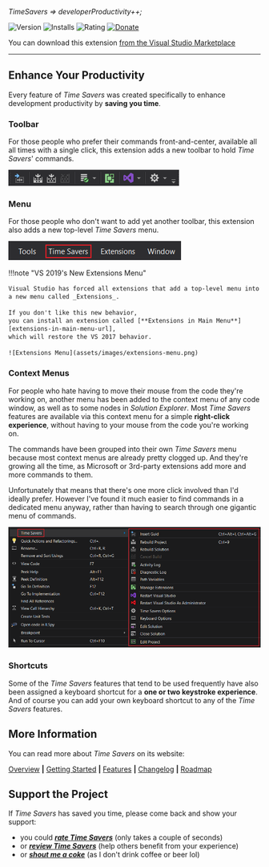 _TimeSavers => developerProductivity++;_

![Version][version-badge-url]
![Installs][installs-badge-url]
![Rating][rating-badge-url]
[![Donate][paypal-badge]](https://www.paypal.me/yannduran/5)

[version-badge-url]: http://vsmarketplacebadge.apphb.com/version-short/YannDuran.VisualStudioTimeSavers.svg?label=version&colorB=7E57C2
[installs-badge-url]: http://vsmarketplacebadge.apphb.com/installs-short/YannDuran.VisualStudioTimeSavers.svg?colorB=7E57C2
[rating-badge-url]: http://vsmarketplacebadge.apphb.com/rating-short/YannDuran.VisualStudioTimeSavers.svg?colorB=7E57C2
[paypal-badge]: https://img.shields.io/badge/donate-paypal-green.svg

You can download this extension [from the Visual Studio Marketplace][marketplace-url]

[marketplace-url]: https://marketplace.visualstudio.com/items?itemName=YannDuran.VisualStudioTimeSavers

---

## Enhance Your Productivity

Every feature of *Time Savers* was created specifically to enhance development productivity by
**saving you time**.

### Toolbar

For those people who prefer their commands front-and-center, available all all times with a single click,
this extension adds a new toolbar to hold _Time Savers_' commands.

![Toolbar](assets/images/toolbar.png)

### Menu

For those people who don't want to add yet another toolbar, this extension also adds a new top-level _Time Savers_ menu.

![Menu](assets/images/menu.png)

!!!note "VS 2019's New Extensions Menu"

    Visual Studio has forced all extensions that add a top-level menu into a new menu called _Extensions_.
    
    If you don't like this new behavior,
    you can install an extension called [**Extensions in Main Menu**][extensions-in-main-menu-url],
    which will restore the VS 2017 behavior.

    ![Extensions Menu](assets/images/extensions-menu.png)

[extensions-in-main-menu-url]: https://marketplace.visualstudio.com/items?itemName=Evgeny.RestoreExtensions

### Context Menus

For people who hate having to move their mouse from the code they're working on,
another menu has been added to the context menu of any code window, as well as to some nodes in *Solution Explorer*.
Most *Time Savers* features are available via this context menu for a simple
**right-click experience**, without having to your mouse from the code you're working on.

The commands have been grouped into their own *Time Savers* menu because most context menus
are already pretty clogged up. And they're growing all the time,
as Microsoft or 3rd-party extensions add more and more commands to them.

Unfortunately that means that there's one more click involved than I'd ideally prefer.
However I've found it much easier to find commands in a dedicated menu anyway, rather
than having to search through one gigantic menu of commands.

![Menu](assets/images/context-menu.png)

### Shortcuts

Some of the *Time Savers* features that tend to be used frequently have also been assigned a keyboard shortcut for a
**one or two keystroke experience**.
And of course you can add your own keyboard shortcut to any of the *Time Savers* features.

## More Information

You can read more about _Time Savers_ on its website:

[Overview][website-url] **|** [Getting Started][getting-started-url] **|** [Features][features-url] **|** [Changelog][changelog-url] **|** [Roadmap][roadmap-url]

[website-url]: https://luminous-software.solutions/time-savers
[getting-started-url]: https://luminous-software.solutions/time-savers/getting-started
[features-url]: https://luminous-software.solutions/time-savers/features
[changelog-url]: https://luminous-software.solutions/time-savers/changelog
[roadmap-url]: https://luminous-software.solutions/time-savers/roadmap

## Support the Project

If *Time Savers* has saved you time, please come back and show your support:

- you could [***rate *Time Savers****][rate-or-review-url] (only takes a couple of seconds)
- or [***review *Time Savers****][rate-or-review-url] (help others benefit from your experience)
- or [***shout me a coke***](https://www.paypal.me/yannduran/5) (as I don't drink coffee or beer lol)

[rate-or-review-url]: https://marketplace.visualstudio.com/vsgallery/049c7ac5-ba44-4a72-b4ee-7be7fb1b0edd#review-details
[qna-url]: https://marketplace.visualstudio.com/vsgallery/049c7ac5-ba44-4a72-b4ee-7be7fb1b0edd#qna
[suggestions-url]: https://marketplace.visualstudio.com/vsgallery/049c7ac5-ba44-4a72-b4ee-7be7fb1b0edd#qna







[github-url]: http://www.github.com/luminous-software/time-savers

[marketplace-url]: https://marketplace.visualstudio.com/vsgallery/049c7ac5-ba44-4a72-b4ee-7be7fb1b0edd
[gallery-url]: https://visualstudiogallery.msdn.microsoft.com/049c7ac5-ba44-4a72-b4ee-7be7fb1b0edd

[changelog-url]: https://github.com/luminous-software/time-savers/blob/master/CHANGELOG.md
[roadmap-url]: https://github.com/luminous-software/time-savers/blob/master/roadmap.md
[features-url]: https://luminous-software.solutions/extensions-vs/#time-savers
[icon-url]: /assets/images/favicon.ico

[contributing-url]: https://github.com/luminous-software/time-savers/blob/master/.github/CONTRIBUTING.md
[extensibility-tools-url]: https://visualstudiogallery.msdn.microsoft.com/ab39a092-1343-46e2-b0f1-6a3f91155aa6

[license-url]: https://github.com/luminous-software/time-savers/blob/master/LICENSE

